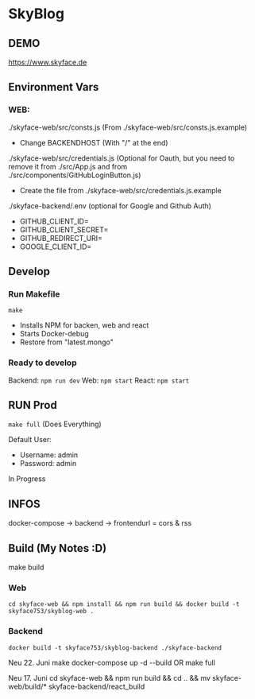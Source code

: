 # SkyBlog

## DEMO

https://www.skyface.de

## Environment Vars

### WEB:

./skyface-web/src/consts.js (From ./skyface-web/src/consts.js.example)

- Change BACKENDHOST (With "/" at the end)

./skyface-web/src/credentials.js
(Optional for Oauth, but you need to remove it from ./src/App.js and from ./src/components/GitHubLoginButton.js)

- Create the file from ./skyface-web/src/credentials.js.example

./skyface-backend/.env (optional for Google and Github Auth)

- GITHUB_CLIENT_ID=
- GITHUB_CLIENT_SECRET=
- GITHUB_REDIRECT_URI=
- GOOGLE_CLIENT_ID=

## Develop

### Run Makefile

`make`

- Installs NPM for backen, web and react
- Starts Docker-debug
- Restore from "latest.mongo"

### Ready to develop

Backend: `npm run dev`
Web: `npm start`
React: `npm start`

## RUN Prod

`make full` (Does Everything)

Default User:

- Username: admin
- Password: admin

In Progress

## INFOS

docker-compose -> backend -> frontendurl = cors & rss

## Build (My Notes :D)

make build

### Web

`cd skyface-web && npm install && npm run build && docker build -t skyface753/skyblog-web .`

### Backend

`docker build -t skyface753/skyblog-backend ./skyface-backend`

Neu 22. Juni
make
docker-compose up -d --build
OR
make full

Neu 17. Juni
cd skyface-web && npm run build && cd .. && mv skyface-web/build/\* skyface-backend/react_build
